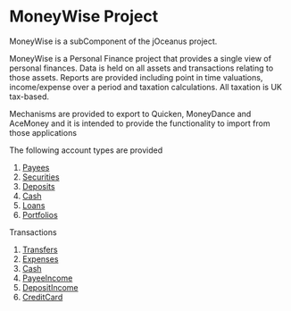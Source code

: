 # MoneyWise Project

MoneyWise is a subComponent of the jOceanus project.

MoneyWise is a Personal Finance project that provides a single view of personal finances. Data is held on all assets
and transactions relating to those assets. Reports are provided including point in time valuations, income/expense over a period and taxation calculations.
All taxation is UK tax-based.

Mechanisms are provided to export to Quicken, MoneyDance and AceMoney and it is intended to provide the functionality
to import from those applications

The following account types are provided

1. [Payees](accounts/Payees.html)
2. [Securities](accounts/Securities.html)
3. [Deposits](accounts/Deposits.html)
4. [Cash](accounts/Cash.html)
5. [Loans](accounts/Loans.html)
6. [Portfolios](accounts/Portfolios.html)

Transactions

1. [Transfers](transactions/Transfers.html)
2. [Expenses](transactions/Expenses.html)
3. [Cash](transactions/Cash.html)
4. [PayeeIncome](transactions/PayeeIncome.html)
5. [DepositIncome](transactions/DepositIncome.html)
6. [CreditCard](transactions/CreditCard.html)
